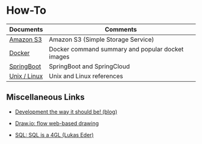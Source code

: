 # How-To

Documents | Comments
------------ | -------------
[Amazon S3](https://github.com/mike-the-bike/how-to/blob/master/amazon-s3.md) | Amazon S3 (Simple Storage Service)
[Docker](https://github.com/mike-the-bike/how-to/blob/master/docker.md) | Docker command summary and popular docket images
[SpringBoot](https://github.com/mike-the-bike/how-to/blob/master/springboot.md) | SpringBoot and SpringCloud
[Unix / Linux](https://github.com/mike-the-bike/how-to/blob/master/unix-linux.md) | Unix and Linux references


## Miscellaneous Links
- [Development the way it should be! (blog)](https://jlordiales.me/)
- [Draw.io: flow web-based drawing](https://www.draw.io) 

- [SQL: SQL is a 4GL (Lukas Eder)](https://www.google.com/search?biw=1581&bih=742&ei=TyzDW8ywMMO-aYj7i7gG&q=lukas+eder+SQL+youtube&oq=lukas+eder+SQL+youtube&gs_l=psy-ab.3...598897.607084.0.607578.53.21.1.0.0.0.229.2274.5j11j2.18.0....0...1c.1.64.psy-ab..40.10.1016...0i30k1j0i8i30k1j0i22i30k1j33i160k1j33i21k1.0.hKhlsQKI4qY)
